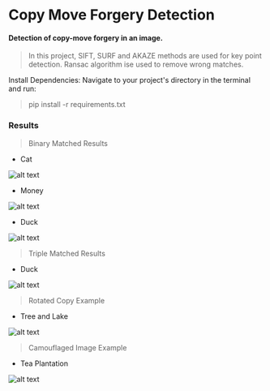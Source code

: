 # Copy Move Forgery Detection

#### Detection of copy-move forgery in an image.
> In this project, SIFT, SURF and AKAZE methods are used for key point detection. Ransac algorithm ise used to remove wrong matches.

Install Dependencies: Navigate to your project's directory in the terminal and run:​ 
> pip install -r requirements.txt

### Results
> Binary Matched Results
* Cat

![alt text](https://github.com/tugbaca/Copy_Move_Forgery_Detection/blob/main/Results/cats.PNG)

* Money

![alt text](https://github.com/tugbaca/Copy_Move_Forgery_Detection/blob/main/Results/moneyresultss.PNG)

* Duck

![alt text](https://github.com/tugbaca/Copy_Move_Forgery_Detection/blob/main/Results/duck2.PNG)

> Triple Matched Results
* Duck

![alt text](https://github.com/tugbaca/Copy_Move_Forgery_Detection/blob/main/Results/Duck3s.PNG)


> Rotated Copy Example
* Tree and Lake

![alt text](https://github.com/tugbaca/Copy_Move_Forgery_Detection/blob/main/Results/rotated-tree-lake.PNG)

> Camouflaged Image Example
* Tea Plantation

![alt text](https://github.com/tugbaca/Copy_Move_Forgery_Detection/blob/main/Results/camouflage.PNG)
